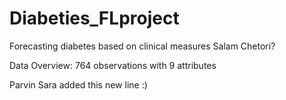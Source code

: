 # Diabeties_FLproject
Forecasting diabetes based on clinical measures
Salam Chetori?

Data Overview:
764 observations with 9 attributes


Parvin
Sara added this new line :)

